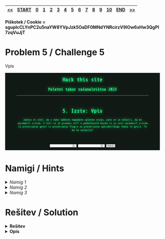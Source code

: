 |[<<](/guides/chall4.md)|[START](/guides/main.md)|[0](/guides/chall0.md)|[1](/guides/chall1.md)|[2](/guides/chall2.md)|[3](/guides/chall3.md)|[4](/guides/chall4.md)|[5](/guides/chall5.md)|[6](/guides/chall6.md)|[7](/guides/chall7.md)|[8](/guides/chall8.md)|[9](/guides/chall9.md)|[10](/guides/chall10.md)|[END](/guides/end.md)|[>>](/guides/chall6.md)|
|:-|:-|:-|:-|:-|:-|:-|:-|:-|:-|:-|:-|:-|:-|:-|

#### Piškotek / Cookie = sguplcCLYnPC2u5naYW8YVpJzk5OaDF0MNdYNRcirzV9lOw6xHw3QgPI7zqVuJjT

# Problem 5 / Challenge 5
Vpis

![Image](/guides/images/image5.png)

# Namigi / Hints
<details>
<summary>
    <i>Namig 1</i> 
</summary>
    Kateri "jezik je ponavadi uporabljen pri preverjanu vpisnih podatkov"
</details>
<details>
<summary>
    <i>Namig 2</i> 
</summary>
    Kako exploitamo ta jezik ?
</details>
<details>
<summary>
    <i>Namig 3</i> 
</summary>
    SQL (Structured query language), SQL injection, <a href="https://www.youtube.com/watch?v=2OPVViV-GQk">Video o SQL Injection</a>
<br>
</details>

# Rešitev / Solution
<details>
<summary><b>
    Rešitev
</b></summary>
    admin <br />
    'or "1"="1";--
</details>
<details>
<summary><b>
    Opis
</b></summary>
<a href="https://www.youtube.com/watch?v=2OPVViV-GQk">Video o SQL Injection</a>

</details>

